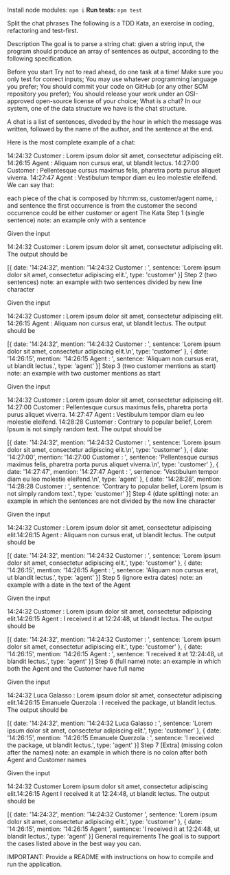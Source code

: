 
Install node modules: 
`npm i`
**Run tests:** 
`npm test`

Split the chat phrases
The following is a TDD Kata, an exercise in coding, refactoring and test-first.

Description
The goal is to parse a string chat: given a string input, the program should produce an array of sentences as output, according to the following specification.

Before you start
Try not to read ahead, do one task at a time!
Make sure you only test for correct inputs;
You may use whatever programming language you prefer;
You should commit your code on GitHub (or any other SCM repository you prefer);
You should release your work under an OSI-approved open-source license of your choice;
What is a chat?
In our system, one of the data structure we have is the chat structure.

A chat is a list of sentences, diveded by the hour in which the message was written, followed by the name of the author, and the sentence at the end.

Here is the most complete example of a chat:

14:24:32 Customer : Lorem ipsum dolor sit amet, consectetur adipiscing elit.
14:26:15 Agent : Aliquam non cursus erat, ut blandit lectus.
14:27:00 Customer : Pellentesque cursus maximus felis, pharetra porta purus aliquet viverra.
14:27:47 Agent : Vestibulum tempor diam eu leo molestie eleifend.
We can say that:

each piece of the chat is composed by hh:mm:ss, customer/agent name, : and sentence
the first occurrence is from the customer
the second occurrence could be either customer or agent
The Kata
Step 1 (single sentence)
note: an example only with a sentence

Given the input

14:24:32 Customer : Lorem ipsum dolor sit amet, consectetur adipiscing elit.
The output should be

[{
  date: '14:24:32',
  mention: '14:24:32 Customer : ',
  sentence: 'Lorem ipsum dolor sit amet, consectetur adipiscing elit.',
  type: 'customer'
}]
Step 2 (two sentences)
note: an example with two sentences divided by new line character

Given the input

14:24:32 Customer : Lorem ipsum dolor sit amet, consectetur adipiscing elit.
14:26:15 Agent : Aliquam non cursus erat, ut blandit lectus.
The output should be

[{
  date: '14:24:32',
  mention: '14:24:32 Customer : ',
  sentence: 'Lorem ipsum dolor sit amet, consectetur adipiscing elit.\n',
  type: 'customer'
}, {
  date: '14:26:15',
  mention: '14:26:15 Agent : ',
  sentence: 'Aliquam non cursus erat, ut blandit lectus.',
  type: 'agent'
}]
Step 3 (two customer mentions as start)
note: an example with two customer mentions as start

Given the input

14:24:32 Customer : Lorem ipsum dolor sit amet, consectetur adipiscing elit.
14:27:00 Customer : Pellentesque cursus maximus felis, pharetra porta purus aliquet viverra.
14:27:47 Agent : Vestibulum tempor diam eu leo molestie eleifend.
14:28:28 Customer : Contrary to popular belief, Lorem Ipsum is not simply random text.
The output should be

[{
  date: '14:24:32',
  mention: '14:24:32 Customer : ',
  sentence: 'Lorem ipsum dolor sit amet, consectetur adipiscing elit.\n',
  type: 'customer'
}, {
  date: '14:27:00',
  mention: '14:27:00 Customer : ',
  sentence: 'Pellentesque cursus maximus felis, pharetra porta purus aliquet viverra.\n',
  type: 'customer'
}, {
  date: '14:27:47',
  mention: '14:27:47 Agent : ',
  sentence: 'Vestibulum tempor diam eu leo molestie eleifend.\n',
  type: 'agent'
}, {
  date: '14:28:28',
  mention: '14:28:28 Customer : ',
  sentence: 'Contrary to popular belief, Lorem Ipsum is not simply random text.',
  type: 'customer'
}]
Step 4 (date splitting)
note: an example in which the sentences are not divided by the new line character

Given the input

14:24:32 Customer : Lorem ipsum dolor sit amet, consectetur adipiscing elit.14:26:15 Agent : Aliquam non cursus erat, ut blandit lectus.
The output should be

[{
  date: '14:24:32',
  mention: '14:24:32 Customer : ',
  sentence: 'Lorem ipsum dolor sit amet, consectetur adipiscing elit.',
  type: 'customer'
}, {
  date: '14:26:15',
  mention: '14:26:15 Agent : ',
  sentence: 'Aliquam non cursus erat, ut blandit lectus.',
  type: 'agent'
}]
Step 5 (ignore extra dates)
note: an example with a date in the text of the Agent

Given the input

14:24:32 Customer : Lorem ipsum dolor sit amet, consectetur adipiscing elit.14:26:15 Agent : I received it at 12:24:48, ut blandit lectus.
The output should be

[{
  date: '14:24:32',
  mention: '14:24:32 Customer : ',
  sentence: 'Lorem ipsum dolor sit amet, consectetur adipiscing elit.',
  type: 'customer'
}, {
  date: '14:26:15',
  mention: '14:26:15 Agent : ',
  sentence: 'I received it at 12:24:48, ut blandit lectus.',
  type: 'agent'
}]
Step 6 (full name)
note: an example in which both the Agent and the Customer have full name

Given the input

14:24:32 Luca Galasso : Lorem ipsum dolor sit amet, consectetur adipiscing elit.14:26:15 Emanuele Querzola : I received the package, ut blandit lectus.
The output should be

[{
  date: '14:24:32',
  mention: '14:24:32 Luca Galasso : ',
  sentence: 'Lorem ipsum dolor sit amet, consectetur adipiscing elit.',
  type: 'customer'
}, {
  date: '14:26:15',
  mention: '14:26:15 Emanuele Querzola : ',
  sentence: 'I received the package, ut blandit lectus.',
  type: 'agent'
}]
Step 7 [Extra] (missing colon after the names)
note: an example in which there is no colon after both Agent and Customer names

Given the input

14:24:32 Customer Lorem ipsum dolor sit amet, consectetur adipiscing elit.14:26:15 Agent I received it at 12:24:48, ut blandit lectus.
The output should be

[{
  date: '14:24:32',
  mention: '14:24:32 Customer ',
  sentence: 'Lorem ipsum dolor sit amet, consectetur adipiscing elit.',
  type: 'customer'
}, {
  date: '14:26:15',
  mention: '14:26:15 Agent ',
  sentence: 'I received it at 12:24:48, ut blandit lectus.',
  type: 'agent'
}]
General requirements
The goal is to support the cases listed above in the best way you can.

IMPORTANT: Provide a README with instructions on how to compile and run the application.


